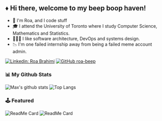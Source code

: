 
## ♦️ Hi there, welcome to my beep boop haven! 

- 👾 I'm Roa, and I code stuff
- 🎓 I attend the University of Toronto where I study Computer Science, Mathematics and Statistics.
- 👩🏻‍💻️ I like software architecture, DevOps and systems design. 
- 📉 I'm one failed internship away from being a failed meme account admin.

[![Linkedin: Roa Brahimi](https://img.shields.io/badge/-Roa-blue?style=flat-square&logo=Linkedin&logoColor=white&link=https://www.linkedin.com/in/r0a/)](https://www.linkedin.com/in/r0a/)
[![GitHub roa-beep](https://img.shields.io/github/followers/roa-beep?label=follow&style=social)](https://github.com/roa-beep)


### 📊 My Github Stats
![Max's github stats](https://github-readme-stats.vercel.app/api?username=roa-beep&hide=prs&theme=dark)
![Top Langs](https://github-readme-stats.vercel.app/api/top-langs/?username=roa-beep&layout=compact&theme=dark)

### 🕹️ Featured
![ReadMe Card](https://github-readme-stats.vercel.app/api/pin/?username=roa-beep&repo=hospital-command-line-app&theme=dark)
![ReadMe Card](https://github-readme-stats.vercel.app/api/pin/?username=roa-beep&repo=CSCB20-Course-Website-Redesign&theme=dark)


<!--END_SECTION:waka-->


